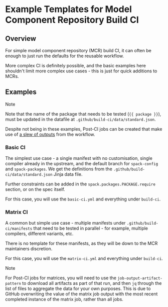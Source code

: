 # Example Templates for Model Component Repository Build CI

## Overview

For simple model component repository (MCR) build CI, it can often be enough to just run the defaults for the reusable workflow.

More complex CI is definitely possible, and the basic examples here shouldn't limit more complex use cases - this is just for quick additions to MCRs.

## Examples

> [!NOTE]
> Note that the name of the package that needs to be tested (`{{ package }}`), must be updated in the datafile at `.github/build-ci/data/standard.json`.

Despite not being in these examples, Post-CI jobs can be created that make use of [a slew of outputs](./../.github/workflows/README.md#outputs) from the workflow.

### Basic CI

The simplest use case - a single manifest with no customisation, single compiler already in the upstream, and the default branch for `spack-config` and `spack-packages`. We get the definitions from the `.github/build-ci/data/standard.json` Jinja data file.

Further constraints can be added in the `spack.packages.PACKAGE.require` section, or on the spec itself.

For this case, you will use the `basic-ci.yml` and everything under `build-ci`.

### Matrix CI

A common but simple use case - multiple manifests under `.github/build-ci/manifests` that need to be tested in parallel - for example, multiple compilers, different variants, etc.

There is no template for these manifests, as they will be down to the MCR maintainers discretion.

For this case, you will use the `matrix-ci.yml` and everything under `build-ci`.

> [!NOTE]
> For Post-CI jobs for matrices, you will need to use the `job-output-artifact-pattern` to download all artifacts as part of that run, and then `jq` through the list of files to aggregate the data for your own purposes. This is due to GitHub overwriting the value of the matrix job output with the most recent completed instance of the matrix job, rather than all jobs.
